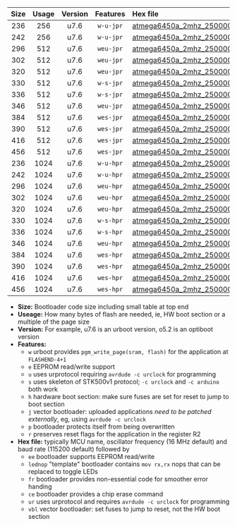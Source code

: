 |Size|Usage|Version|Features|Hex file|
|:-:|:-:|:-:|:-:|:--|
|236|256|u7.6|`w-u-jpr`|[atmega6450a_2mhz_250000bps_ur_vbl.hex](https://raw.githubusercontent.com/stefanrueger/urboot/main/atmega6450a_2mhz_250000bps_ur_vbl.hex)|
|242|256|u7.6|`w-u-jpr`|[atmega6450a_2mhz_250000bps_lednop_ur_vbl.hex](https://raw.githubusercontent.com/stefanrueger/urboot/main/atmega6450a_2mhz_250000bps_lednop_ur_vbl.hex)|
|296|512|u7.6|`weu-jpr`|[atmega6450a_2mhz_250000bps_ee_ur_vbl.hex](https://raw.githubusercontent.com/stefanrueger/urboot/main/atmega6450a_2mhz_250000bps_ee_ur_vbl.hex)|
|302|512|u7.6|`weu-jpr`|[atmega6450a_2mhz_250000bps_ee_lednop_ur_vbl.hex](https://raw.githubusercontent.com/stefanrueger/urboot/main/atmega6450a_2mhz_250000bps_ee_lednop_ur_vbl.hex)|
|320|512|u7.6|`weu-jpr`|[atmega6450a_2mhz_250000bps_ee_lednop_fr_ur_vbl.hex](https://raw.githubusercontent.com/stefanrueger/urboot/main/atmega6450a_2mhz_250000bps_ee_lednop_fr_ur_vbl.hex)|
|330|512|u7.6|`w-s-jpr`|[atmega6450a_2mhz_250000bps_vbl.hex](https://raw.githubusercontent.com/stefanrueger/urboot/main/atmega6450a_2mhz_250000bps_vbl.hex)|
|336|512|u7.6|`w-s-jpr`|[atmega6450a_2mhz_250000bps_lednop_vbl.hex](https://raw.githubusercontent.com/stefanrueger/urboot/main/atmega6450a_2mhz_250000bps_lednop_vbl.hex)|
|346|512|u7.6|`weu-jpr`|[atmega6450a_2mhz_250000bps_ee_lednop_fr_ce_ur_vbl.hex](https://raw.githubusercontent.com/stefanrueger/urboot/main/atmega6450a_2mhz_250000bps_ee_lednop_fr_ce_ur_vbl.hex)|
|384|512|u7.6|`wes-jpr`|[atmega6450a_2mhz_250000bps_ee_vbl.hex](https://raw.githubusercontent.com/stefanrueger/urboot/main/atmega6450a_2mhz_250000bps_ee_vbl.hex)|
|390|512|u7.6|`wes-jpr`|[atmega6450a_2mhz_250000bps_ee_lednop_vbl.hex](https://raw.githubusercontent.com/stefanrueger/urboot/main/atmega6450a_2mhz_250000bps_ee_lednop_vbl.hex)|
|416|512|u7.6|`wes-jpr`|[atmega6450a_2mhz_250000bps_ee_lednop_fr_vbl.hex](https://raw.githubusercontent.com/stefanrueger/urboot/main/atmega6450a_2mhz_250000bps_ee_lednop_fr_vbl.hex)|
|456|512|u7.6|`wes-jpr`|[atmega6450a_2mhz_250000bps_ee_lednop_fr_ce_vbl.hex](https://raw.githubusercontent.com/stefanrueger/urboot/main/atmega6450a_2mhz_250000bps_ee_lednop_fr_ce_vbl.hex)|
|236|1024|u7.6|`w-u-hpr`|[atmega6450a_2mhz_250000bps_ur.hex](https://raw.githubusercontent.com/stefanrueger/urboot/main/atmega6450a_2mhz_250000bps_ur.hex)|
|242|1024|u7.6|`w-u-hpr`|[atmega6450a_2mhz_250000bps_lednop_ur.hex](https://raw.githubusercontent.com/stefanrueger/urboot/main/atmega6450a_2mhz_250000bps_lednop_ur.hex)|
|296|1024|u7.6|`weu-hpr`|[atmega6450a_2mhz_250000bps_ee_ur.hex](https://raw.githubusercontent.com/stefanrueger/urboot/main/atmega6450a_2mhz_250000bps_ee_ur.hex)|
|302|1024|u7.6|`weu-hpr`|[atmega6450a_2mhz_250000bps_ee_lednop_ur.hex](https://raw.githubusercontent.com/stefanrueger/urboot/main/atmega6450a_2mhz_250000bps_ee_lednop_ur.hex)|
|320|1024|u7.6|`weu-hpr`|[atmega6450a_2mhz_250000bps_ee_lednop_fr_ur.hex](https://raw.githubusercontent.com/stefanrueger/urboot/main/atmega6450a_2mhz_250000bps_ee_lednop_fr_ur.hex)|
|330|1024|u7.6|`w-s-hpr`|[atmega6450a_2mhz_250000bps.hex](https://raw.githubusercontent.com/stefanrueger/urboot/main/atmega6450a_2mhz_250000bps.hex)|
|336|1024|u7.6|`w-s-hpr`|[atmega6450a_2mhz_250000bps_lednop.hex](https://raw.githubusercontent.com/stefanrueger/urboot/main/atmega6450a_2mhz_250000bps_lednop.hex)|
|346|1024|u7.6|`weu-hpr`|[atmega6450a_2mhz_250000bps_ee_lednop_fr_ce_ur.hex](https://raw.githubusercontent.com/stefanrueger/urboot/main/atmega6450a_2mhz_250000bps_ee_lednop_fr_ce_ur.hex)|
|384|1024|u7.6|`wes-hpr`|[atmega6450a_2mhz_250000bps_ee.hex](https://raw.githubusercontent.com/stefanrueger/urboot/main/atmega6450a_2mhz_250000bps_ee.hex)|
|390|1024|u7.6|`wes-hpr`|[atmega6450a_2mhz_250000bps_ee_lednop.hex](https://raw.githubusercontent.com/stefanrueger/urboot/main/atmega6450a_2mhz_250000bps_ee_lednop.hex)|
|416|1024|u7.6|`wes-hpr`|[atmega6450a_2mhz_250000bps_ee_lednop_fr.hex](https://raw.githubusercontent.com/stefanrueger/urboot/main/atmega6450a_2mhz_250000bps_ee_lednop_fr.hex)|
|456|1024|u7.6|`wes-hpr`|[atmega6450a_2mhz_250000bps_ee_lednop_fr_ce.hex](https://raw.githubusercontent.com/stefanrueger/urboot/main/atmega6450a_2mhz_250000bps_ee_lednop_fr_ce.hex)|

- **Size:** Bootloader code size including small table at top end
- **Useage:** How many bytes of flash are needed, ie, HW boot section or a multiple of the page size
- **Version:** For example, u7.6 is an urboot version, o5.2 is an optiboot version
- **Features:**
  + `w` urboot provides `pgm_write_page(sram, flash)` for the application at `FLASHEND-4+1`
  + `e` EEPROM read/write support
  + `u` uses urprotocol requiring `avrdude -c urclock` for programming
  + `s` uses skeleton of STK500v1 protocol; `-c urclock` and `-c arduino` both work
  + `h` hardware boot section: make sure fuses are set for reset to jump to boot section
  + `j` vector bootloader: uploaded applications *need to be patched externally*, eg, using `avrdude -c urclock`
  + `p` bootloader protects itself from being overwritten
  + `r` preserves reset flags for the application in the register R2
- **Hex file:** typically MCU name, oscillator frequency (16 MHz default) and baud rate (115200 default) followed by
  + `ee` bootloader supports EEPROM read/write
  + `lednop` "template" bootloader contains `mov rx,rx` nops that can be replaced to toggle LEDs
  + `fr` bootloader provides non-essential code for smoother error handing
  + `ce` bootloader provides a chip erase command
  + `ur` uses urprotocol and requires `avrdude -c urclock` for programming
  + `vbl` vector bootloader: set fuses to jump to reset, not the HW boot section
